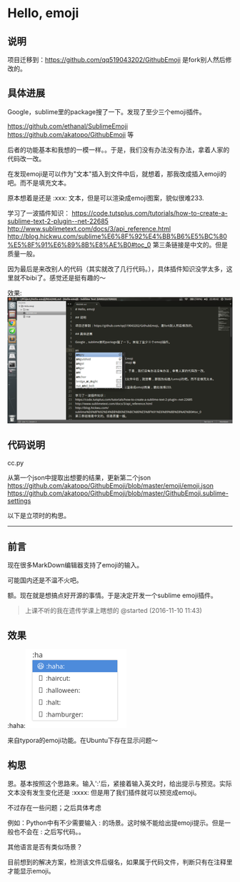 # Hello, emoji

## 说明

项目迁移到：https://github.com/qq519043202/GithubEmoji   是fork别人然后修改的。

## 具体进展

Google，sublime里的package搜了一下。发现了至少三个emoji插件。

https://github.com/ethanal/SublimeEmoji
https://github.com/akatopo/GithubEmoji 等

后者的功能基本和我想的一模一样。。于是，我们没有办法没有办法，拿着人家的代码改一改。

在发现emoji是可以作为"文本"插入到文件中后，就想着，那我改成插入emoji的吧。而不是填充文本。

原本想着是还是 :xxx: 文本，但是可以渲染成emoji图案，貌似很难233.

学习了一波插件知识：
https://code.tutsplus.com/tutorials/how-to-create-a-sublime-text-2-plugin--net-22685
http://www.sublimetext.com/docs/3/api_reference.html
http://blog.hickwu.com/sublime%E6%8F%92%E4%BB%B6%E5%BC%80%E5%8F%91%E6%89%8B%E8%AE%B0#toc_0
第三条链接是中文的。但是质量一般。

因为最后是来改别人的代码（其实就改了几行代码。），具体插件知识没学太多，这里就不bibi了。感觉还是挺有趣的～

效果: ![](./doc/img/now.png)

## 代码说明

cc.py 

从第一个json中提取出想要的结果，更新第二个json
https://github.com/akatopo/GithubEmoji/blob/master/emoji/emoji.json
https://github.com/akatopo/GithubEmoji/blob/master/GithubEmoji.sublime-settings

以下是立项时的构思。

------

## 前言

现在很多MarkDown编辑器支持了emoji的输入。

可能国内还是不温不火吧。

额。现在就是想搞点好开源的事情。于是决定开发一个sublime emoji插件。

> 上课不听的我在遗传学课上瞎想的 @started (2016-11-10 11:43)

## 效果

:haha:![type](./doc/img/type.png)

来自typora的emoji功能。在Ubuntu下存在显示问题～

## 构思

恩。基本按照这个思路来。输入':'后，紧接着输入英文时，给出提示与预览。实际文本没有发生变化还是 :xxxx: 但是用了我们插件就可以预览成emoji。

不过存在一些问题；之后具体考虑

例如：Python中有不少需要输入 : 的场景。这时候不能给出提emoji提示。但是一般也不会在 : 之后写代码。。

其他语言是否有类似场景？

目前想到的解决方案，检测该文件后缀名，如果属于代码文件，判断只有在注释里才能显示emoji。


